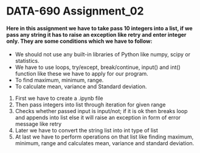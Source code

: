 # DATA-690 Assignment_02
#### Here in this assignment we have to take pass 10 integers into a list, if we pass any string it has to raise an exception like retry and enter integer only. They are some conditions which we have to follow:
- We should not use any built-in libraries of Python like numpy, scipy or statistics.
- We have to use loops, try/except, break/continue, input() and int() function like these we have to apply for our program.
- To find maximum, minimum, range.
- To calculate mean, variance and Standard deviation.

1. First we have to create a .ipynb file
2. Then pass integers into list through iteration for given range
3. Checks whether passed input is input/not; if it is ok then breaks loop and appends into list else it will raise an exception in form of error message like retry
4. Later we have to convert the string list into int type of list
5. At last we have to perform operations on that list like finding maximum, minimum, range and calculates mean, variance and standard deviation. 


